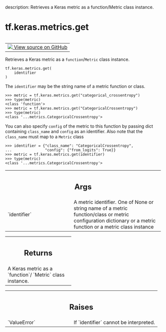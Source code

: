 description: Retrieves a Keras metric as a function/Metric class instance.

<div itemscope itemtype="http://developers.google.com/ReferenceObject">
<meta itemprop="name" content="tf.keras.metrics.get" />
<meta itemprop="path" content="Stable" />
</div>

# tf.keras.metrics.get

<!-- Insert buttons and diff -->

<table class="tfo-notebook-buttons tfo-api nocontent" align="left">
<td>
  <a target="_blank" href="https://github.com/keras-team/keras/tree/v2.15.0/keras/metrics/__init__.py#L182-L224">
    <img src="https://www.tensorflow.org/images/GitHub-Mark-32px.png" />
    View source on GitHub
  </a>
</td>
</table>



Retrieves a Keras metric as a `function`/`Metric` class instance.


<pre class="devsite-click-to-copy prettyprint lang-py tfo-signature-link">
<code>tf.keras.metrics.get(
    identifier
)
</code></pre>



<!-- Placeholder for "Used in" -->

The `identifier` may be the string name of a metric function or class.

```
>>> metric = tf.keras.metrics.get("categorical_crossentropy")
>>> type(metric)
<class 'function'>
>>> metric = tf.keras.metrics.get("CategoricalCrossentropy")
>>> type(metric)
<class '...metrics.CategoricalCrossentropy'>
```

You can also specify `config` of the metric to this function by passing dict
containing `class_name` and `config` as an identifier. Also note that the
`class_name` must map to a `Metric` class

```
>>> identifier = {"class_name": "CategoricalCrossentropy",
...               "config": {"from_logits": True}}
>>> metric = tf.keras.metrics.get(identifier)
>>> type(metric)
<class '...metrics.CategoricalCrossentropy'>
```

<!-- Tabular view -->
 <table class="responsive fixed orange">
<colgroup><col width="214px"><col></colgroup>
<tr><th colspan="2"><h2 class="add-link">Args</h2></th></tr>

<tr>
<td>
`identifier`<a id="identifier"></a>
</td>
<td>
A metric identifier. One of None or string name of a metric
function/class or metric configuration dictionary or a metric function
or a metric class instance
</td>
</tr>
</table>



<!-- Tabular view -->
 <table class="responsive fixed orange">
<colgroup><col width="214px"><col></colgroup>
<tr><th colspan="2"><h2 class="add-link">Returns</h2></th></tr>
<tr class="alt">
<td colspan="2">
A Keras metric as a `function`/ `Metric` class instance.
</td>
</tr>

</table>



<!-- Tabular view -->
 <table class="responsive fixed orange">
<colgroup><col width="214px"><col></colgroup>
<tr><th colspan="2"><h2 class="add-link">Raises</h2></th></tr>

<tr>
<td>
`ValueError`<a id="ValueError"></a>
</td>
<td>
If `identifier` cannot be interpreted.
</td>
</tr>
</table>

